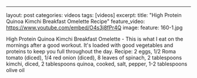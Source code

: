 ---
layout: post
categories: videos
tags: [videos]
excerpt: 
title: "High Protein Quinoa Kimchi Breakfast Omelette Recipe"
feature_video: https://www.youtube.com/embed/O4s3j8fPr4Q
image:
    feature: 160-1.jpg

High Protein Quinoa Kimchi Breakfast Omelette - This is what I eat on the mornings after a good workout.  It's loaded with good vegetables and proteins to keep you full throughout the day. Recipe: 2 eggs, 1/2 Roma tomato (diced), 1/4 red onion (diced), 8 leaves of spinach, 2 tablespoons kimchi, diced, 2 tablespoons quinoa, cooked, salt, pepper, 1-2 tablespoons olive oil
